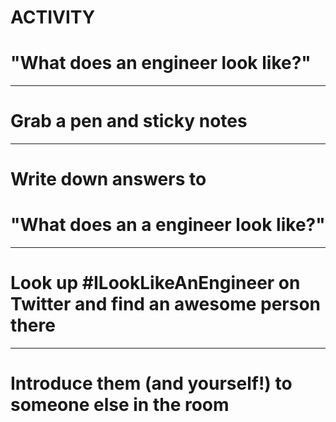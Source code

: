 # ACTIVITY
# "What does an engineer look like?"

---

# Grab a pen and sticky notes

---

# Write down answers to
# "What does an a engineer look like?"

---

# Look up #ILookLikeAnEngineer on Twitter and find an awesome person there

---

# Introduce them (and yourself!) to someone else in the room
